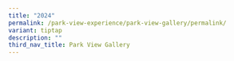 ```yaml
---
title: "2024"
permalink: /park-view-experience/park-view-gallery/permalink/
variant: tiptap
description: ""
third_nav_title: Park View Gallery
---
```

